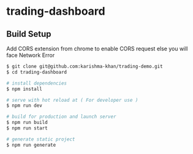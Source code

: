 # trading-dashboard

## Build Setup
Add CORS extension from chrome to enable CORS request else you will face Network Error 

```bash
$ git clone git@github.com:karishma-khan/trading-demo.git
$ cd trading-dashboard

# install dependencies
$ npm install

# serve with hot reload at ( For developer use )
$ npm run dev

# build for production and launch server
$ npm run build
$ npm run start

# generate static project
$ npm run generate
```

